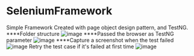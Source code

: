 # SeleniumFramework
Simple Framework Created with page object design pattern, and TestNG.
****Folder structure 
![image](https://github.com/Kulshanperera/SeleniumFramework/assets/47887463/636362a2-422c-4473-a515-d348c33b089b)
****Passed the browser as TestNG parameter
![image](https://github.com/Kulshanperera/SeleniumFramework/assets/47887463/545cc427-c9b0-42e0-aa34-b0a997fc01c9)
****Capture a screenshot when the test failed
![image](https://github.com/Kulshanperera/SeleniumFramework/assets/47887463/83767fdd-3405-4253-a29b-79ff4a99e8d0)
Retry the test case if it's failed at first time
![image](https://github.com/Kulshanperera/SeleniumFramework/assets/47887463/672bef00-e396-4012-aacb-71626cfa2bb6)





